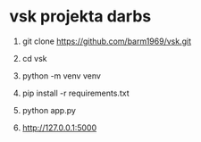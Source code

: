 # vsk projekta darbs

1. git clone https://github.com/barm1969/vsk.git

3. cd vsk
   
4. python -m venv venv
   
5. pip install -r requirements.txt

6. python app.py

7. http://127.0.0.1:5000
